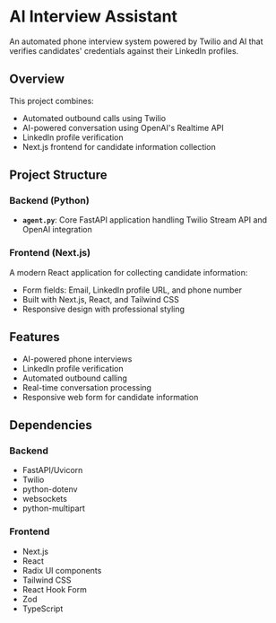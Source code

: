 # AI Interview Assistant

An automated phone interview system powered by Twilio and AI that verifies candidates' credentials against their LinkedIn profiles.

## Overview

This project combines:

* Automated outbound calls using Twilio
* AI-powered conversation using OpenAI's Realtime API
* LinkedIn profile verification
* Next.js frontend for candidate information collection

## Project Structure

### Backend (Python)

* **`agent.py`**: Core FastAPI application handling Twilio Stream API and OpenAI integration

### Frontend (Next.js)

A modern React application for collecting candidate information:

* Form fields: Email, LinkedIn profile URL, and phone number
* Built with Next.js, React, and Tailwind CSS
* Responsive design with professional styling

## Features

* AI-powered phone interviews
* LinkedIn profile verification
* Automated outbound calling
* Real-time conversation processing
* Responsive web form for candidate information

## Dependencies

### Backend

* FastAPI/Uvicorn
* Twilio
* python-dotenv
* websockets
* python-multipart

### Frontend

* Next.js
* React
* Radix UI components
* Tailwind CSS
* React Hook Form
* Zod
* TypeScript

